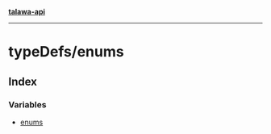 [**talawa-api**](../../README.md)

***

# typeDefs/enums

## Index

### Variables

- [enums](variables/enums.md)
